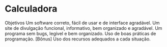 # Calculadora
Objetivos Um software correto, fácil de usar e de interface agradável. Um site de divulgação funcional, informativo, bem organizado e agradável. Um programa sem bugs, legível e bem organizado. Uso de boas práticas de programação. [Bônus] Uso dos recursos adequados a cada situação.
